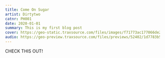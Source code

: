 ```yaml
---
title: Come On Sugar
artist: Dirtytwo
catnr: PH001
date: 2020-01-01
summary: This is my first blog post
cover: https://geo-static.traxsource.com/files/images/f71773ac177066de291d31f354bdc75b.jpg
audio: https://geo-preview.traxsource.com/files/previews/52402/1d7783b5c4f27a58874dbd4d575252d8.mp3?ps=125
---
```


CHECK THIS OUT!
